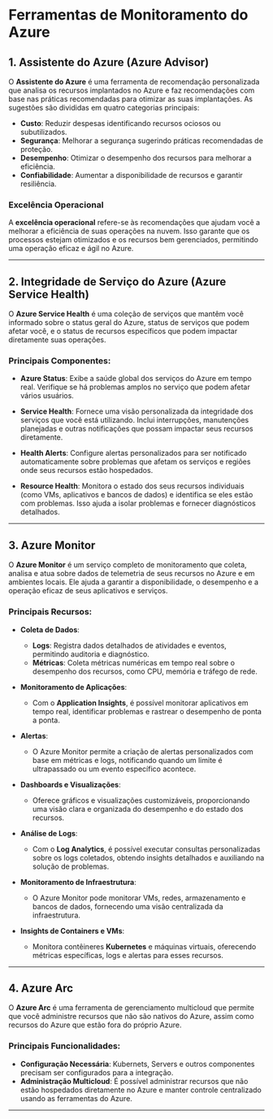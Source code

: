 # Ferramentas de Monitoramento do Azure

## 1. Assistente do Azure (Azure Advisor)

O **Assistente do Azure** é uma ferramenta de recomendação personalizada que analisa os recursos implantados no Azure e faz recomendações com base nas práticas recomendadas para otimizar as suas implantações. As sugestões são divididas em quatro categorias principais:

- **Custo**: Reduzir despesas identificando recursos ociosos ou subutilizados.
- **Segurança**: Melhorar a segurança sugerindo práticas recomendadas de proteção.
- **Desempenho**: Otimizar o desempenho dos recursos para melhorar a eficiência.
- **Confiabilidade**: Aumentar a disponibilidade de recursos e garantir resiliência.

### Excelência Operacional
A **excelência operacional** refere-se às recomendações que ajudam você a melhorar a eficiência de suas operações na nuvem. Isso garante que os processos estejam otimizados e os recursos bem gerenciados, permitindo uma operação eficaz e ágil no Azure.

---

## 2. Integridade de Serviço do Azure (Azure Service Health)

O **Azure Service Health** é uma coleção de serviços que mantêm você informado sobre o status geral do Azure, status de serviços que podem afetar você, e o status de recursos específicos que podem impactar diretamente suas operações.

### Principais Componentes:

- **Azure Status**: Exibe a saúde global dos serviços do Azure em tempo real. Verifique se há problemas amplos no serviço que podem afetar vários usuários.
  
- **Service Health**: Fornece uma visão personalizada da integridade dos serviços que você está utilizando. Inclui interrupções, manutenções planejadas e outras notificações que possam impactar seus recursos diretamente.

- **Health Alerts**: Configure alertas personalizados para ser notificado automaticamente sobre problemas que afetam os serviços e regiões onde seus recursos estão hospedados.

- **Resource Health**: Monitora o estado dos seus recursos individuais (como VMs, aplicativos e bancos de dados) e identifica se eles estão com problemas. Isso ajuda a isolar problemas e fornecer diagnósticos detalhados.

---

## 3. Azure Monitor

O **Azure Monitor** é um serviço completo de monitoramento que coleta, analisa e atua sobre dados de telemetria de seus recursos no Azure e em ambientes locais. Ele ajuda a garantir a disponibilidade, o desempenho e a operação eficaz de seus aplicativos e serviços.

### Principais Recursos:

- **Coleta de Dados**:
  - **Logs**: Registra dados detalhados de atividades e eventos, permitindo auditoria e diagnóstico.
  - **Métricas**: Coleta métricas numéricas em tempo real sobre o desempenho dos recursos, como CPU, memória e tráfego de rede.

- **Monitoramento de Aplicações**:
  - Com o **Application Insights**, é possível monitorar aplicativos em tempo real, identificar problemas e rastrear o desempenho de ponta a ponta.

- **Alertas**:
  - O Azure Monitor permite a criação de alertas personalizados com base em métricas e logs, notificando quando um limite é ultrapassado ou um evento específico acontece.

- **Dashboards e Visualizações**:
  - Oferece gráficos e visualizações customizáveis, proporcionando uma visão clara e organizada do desempenho e do estado dos recursos.

- **Análise de Logs**:
  - Com o **Log Analytics**, é possível executar consultas personalizadas sobre os logs coletados, obtendo insights detalhados e auxiliando na solução de problemas.

- **Monitoramento de Infraestrutura**:
  - O Azure Monitor pode monitorar VMs, redes, armazenamento e bancos de dados, fornecendo uma visão centralizada da infraestrutura.

- **Insights de Containers e VMs**:
  - Monitora contêineres **Kubernetes** e máquinas virtuais, oferecendo métricas específicas, logs e alertas para esses recursos.

---

## 4. Azure Arc

O **Azure Arc** é uma ferramenta de gerenciamento multicloud que permite que você administre recursos que não são nativos do Azure, assim como recursos do Azure que estão fora do próprio Azure.

### Principais Funcionalidades:
- **Configuração Necessária**: Kubernets, Servers e outros componentes precisam ser configurados para a integração.
- **Administração Multicloud**: É possível administrar recursos que não estão hospedados diretamente no Azure e manter controle centralizado usando as ferramentas do Azure.

---

